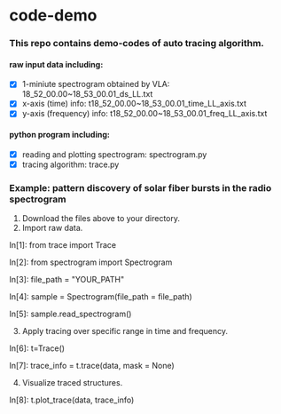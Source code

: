 # code-demo
### This repo contains demo-codes of auto tracing algorithm.

#### raw input data including:
- [x] 1-miniute spectrogram obtained by VLA: 18_52_00.00~18_53_00.01_ds_LL.txt
- [x] x-axis (time) info: t18_52_00.00~18_53_00.01_time_LL_axis.txt
- [x] y-axis (frequency) info: t18_52_00.00~18_53_00.01_freq_LL_axis.txt

#### python program including:
- [x] reading and plotting spectrogram: spectrogram.py
- [x] tracing algorithm: trace.py

### Example: pattern discovery of solar fiber bursts in the radio spectrogram
1. Download the files above to your directory.
2. Import raw data.

  In[1]: from trace import Trace

  In[2]: from spectrogram import Spectrogram

  In[3]: file_path = "YOUR_PATH"

  In[4]: sample = Spectrogram(file_path = file_path)

  In[5]: sample.read_spectrogram()
  
3. Apply tracing over specific range in time and frequency.

  In[6]: t=Trace()

  In[7]: trace_info = t.trace(data, mask = None)
  
4. Visualize traced structures.

  In[8]: t.plot_trace(data, trace_info)

